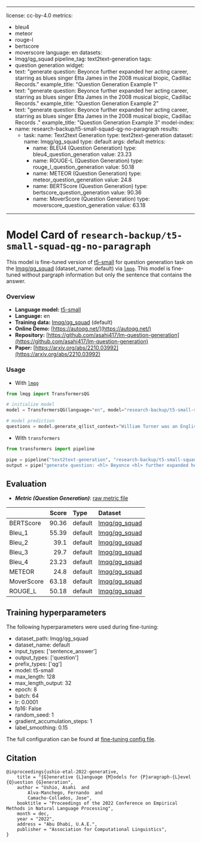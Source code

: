 
---
license: cc-by-4.0
metrics:
- bleu4
- meteor
- rouge-l
- bertscore
- moverscore
language: en
datasets:
- lmqg/qg_squad
pipeline_tag: text2text-generation
tags:
- question generation
widget:
- text: "generate question: <hl> Beyonce <hl> further expanded her acting career, starring as blues singer Etta James in the 2008 musical biopic, Cadillac Records."
  example_title: "Question Generation Example 1" 
- text: "generate question: Beyonce further expanded her acting career, starring as blues singer <hl> Etta James <hl> in the 2008 musical biopic, Cadillac Records."
  example_title: "Question Generation Example 2" 
- text: "generate question: Beyonce further expanded her acting career, starring as blues singer Etta James in the 2008 musical biopic,  <hl> Cadillac Records <hl> ."
  example_title: "Question Generation Example 3" 
model-index:
- name: research-backup/t5-small-squad-qg-no-paragraph
  results:
  - task:
      name: Text2text Generation
      type: text2text-generation
    dataset:
      name: lmqg/qg_squad
      type: default
      args: default
    metrics:
    - name: BLEU4 (Question Generation)
      type: bleu4_question_generation
      value: 23.23
    - name: ROUGE-L (Question Generation)
      type: rouge_l_question_generation
      value: 50.18
    - name: METEOR (Question Generation)
      type: meteor_question_generation
      value: 24.8
    - name: BERTScore (Question Generation)
      type: bertscore_question_generation
      value: 90.36
    - name: MoverScore (Question Generation)
      type: moverscore_question_generation
      value: 63.18
---

# Model Card of `research-backup/t5-small-squad-qg-no-paragraph`
This model is fine-tuned version of [t5-small](https://huggingface.co/t5-small) for question generation task on the [lmqg/qg_squad](https://huggingface.co/datasets/lmqg/qg_squad) (dataset_name: default) via [`lmqg`](https://github.com/asahi417/lm-question-generation).
This model is fine-tuned without pargraph information but only the sentence that contains the answer.

### Overview
- **Language model:** [t5-small](https://huggingface.co/t5-small)   
- **Language:** en  
- **Training data:** [lmqg/qg_squad](https://huggingface.co/datasets/lmqg/qg_squad) (default)
- **Online Demo:** [https://autoqg.net/](https://autoqg.net/)
- **Repository:** [https://github.com/asahi417/lm-question-generation](https://github.com/asahi417/lm-question-generation)
- **Paper:** [https://arxiv.org/abs/2210.03992](https://arxiv.org/abs/2210.03992)

### Usage
- With [`lmqg`](https://github.com/asahi417/lm-question-generation#lmqg-language-model-for-question-generation-)
```python
from lmqg import TransformersQG

# initialize model
model = TransformersQG(language="en", model="research-backup/t5-small-squad-qg-no-paragraph")

# model prediction
questions = model.generate_q(list_context="William Turner was an English painter who specialised in watercolour landscapes", list_answer="William Turner")

```

- With `transformers`
```python
from transformers import pipeline

pipe = pipeline("text2text-generation", "research-backup/t5-small-squad-qg-no-paragraph")
output = pipe("generate question: <hl> Beyonce <hl> further expanded her acting career, starring as blues singer Etta James in the 2008 musical biopic, Cadillac Records.")

```

## Evaluation


- ***Metric (Question Generation)***: [raw metric file](https://huggingface.co/research-backup/t5-small-squad-qg-no-paragraph/raw/main/eval/metric.first.sentence.sentence_answer.question.lmqg_qg_squad.default.json) 

|            |   Score | Type    | Dataset                                                        |
|:-----------|--------:|:--------|:---------------------------------------------------------------|
| BERTScore  |   90.36 | default | [lmqg/qg_squad](https://huggingface.co/datasets/lmqg/qg_squad) |
| Bleu_1     |   55.39 | default | [lmqg/qg_squad](https://huggingface.co/datasets/lmqg/qg_squad) |
| Bleu_2     |   39.1  | default | [lmqg/qg_squad](https://huggingface.co/datasets/lmqg/qg_squad) |
| Bleu_3     |   29.7  | default | [lmqg/qg_squad](https://huggingface.co/datasets/lmqg/qg_squad) |
| Bleu_4     |   23.23 | default | [lmqg/qg_squad](https://huggingface.co/datasets/lmqg/qg_squad) |
| METEOR     |   24.8  | default | [lmqg/qg_squad](https://huggingface.co/datasets/lmqg/qg_squad) |
| MoverScore |   63.18 | default | [lmqg/qg_squad](https://huggingface.co/datasets/lmqg/qg_squad) |
| ROUGE_L    |   50.18 | default | [lmqg/qg_squad](https://huggingface.co/datasets/lmqg/qg_squad) |



## Training hyperparameters

The following hyperparameters were used during fine-tuning:
 - dataset_path: lmqg/qg_squad
 - dataset_name: default
 - input_types: ['sentence_answer']
 - output_types: ['question']
 - prefix_types: ['qg']
 - model: t5-small
 - max_length: 128
 - max_length_output: 32
 - epoch: 8
 - batch: 64
 - lr: 0.0001
 - fp16: False
 - random_seed: 1
 - gradient_accumulation_steps: 1
 - label_smoothing: 0.15

The full configuration can be found at [fine-tuning config file](https://huggingface.co/research-backup/t5-small-squad-qg-no-paragraph/raw/main/trainer_config.json).

## Citation
```
@inproceedings{ushio-etal-2022-generative,
    title = "{G}enerative {L}anguage {M}odels for {P}aragraph-{L}evel {Q}uestion {G}eneration",
    author = "Ushio, Asahi  and
        Alva-Manchego, Fernando  and
        Camacho-Collados, Jose",
    booktitle = "Proceedings of the 2022 Conference on Empirical Methods in Natural Language Processing",
    month = dec,
    year = "2022",
    address = "Abu Dhabi, U.A.E.",
    publisher = "Association for Computational Linguistics",
}

```
